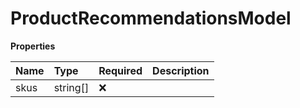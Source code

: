 # ProductRecommendationsModel

**Properties**

| Name | Type     | Required | Description |
| :--- | :------- | :------- | :---------- |
| skus | string[] | ❌       |             |

<!-- This file was generated by liblab | https://liblab.com/ -->
